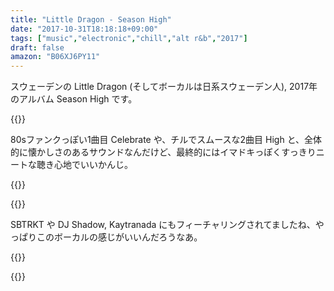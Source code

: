 ```yaml
---
title: "Little Dragon - Season High"
date: "2017-10-31T18:18:18+09:00"
tags: ["music","electronic","chill","alt r&b","2017"]
draft: false
amazon: "B06XJ6PY11"
---
```


スウェーデンの Little Dragon (そしてボーカルは日系スウェーデン人), 2017年のアルバム Season High です。

{{<youtube src="hC7ybgrg5Ow" title="Little Dragon - Celebrate">}}

80sファンクっぽい1曲目 Celebrate や、チルでスムースな2曲目 High と、全体的に懐かしさのあるサウンドなんだけど、最終的にはイマドキっぽくすっきりニートな聴き心地でいいかんじ。

{{<youtube src="-AsLISPht_M" title="Little Dragon - High">}}

{{<amazon asin="B06XJ6PY11" title="Little Dragon - Season High">}}

SBTRKT や DJ Shadow, Kaytranada にもフィーチャリングされてましたね、やっぱりこのボーカルの感じがいいんだろうなあ。

{{<youtube src="NL9ypNz9-mM" title="DJ Shadow - Scale It Back ft. Little Dragon">}}

{{<youtube src="A-LEiOzXHWM" title="SBTRKT - Wildfire features Little Dragon">}}

